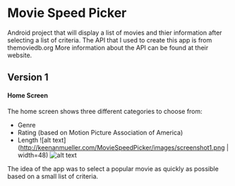 # Movie Speed Picker
Android project that will display a list of movies and thier information after selecting a list of criteria.
The API that I used to create this app is from themoviedb.org
More information about the API can be found at their website.

## Version 1

#### Home Screen
The home screen shows three different categories to choose from:
- Genre
- Rating (based on Motion Picture Association of America)
- Length
![alt text](http://keenanmueller.com/MovieSpeedPicker/images/screenshot1.png | width=48)   ![alt text](http://keenanmueller.com/MovieSpeedPicker/images/screenshot2.png)


The idea of the app was to select a popular movie as quickly as possible based on a small list of criteria.
